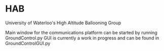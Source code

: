 # HAB
University of Waterloo's High Altitude Ballooning Group

Main window for the communications platform can be started by running GroundControl.py
GUI is currently a work in progress and can be found in GroundControlGUI.py

